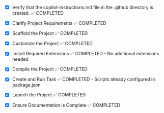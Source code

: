 <!-- Use this file to provide workspace-specific custom instructions to Copilot. For more details, visit https://code.visualstudio.com/docs/copilot/copilot-customization#_use-a-githubcopilotinstructionsmd-file -->
- [x] Verify that the copilot-instructions.md file in the .github directory is created. ✅ COMPLETED

- [x] Clarify Project Requirements ✅ COMPLETED
	<!-- React Native Expo project for book search app using Google Books API with local storage -->

- [x] Scaffold the Project ✅ COMPLETED
	<!-- Expo React Native project successfully created with basic structure -->

- [x] Customize the Project ✅ COMPLETED
	<!-- Book search app with Google Books API, navigation, and local storage implemented -->

- [x] Install Required Extensions ✅ COMPLETED - No additional extensions needed

- [x] Compile the Project ✅ COMPLETED
	<!-- Dependencies installed and project compiles successfully -->

- [x] Create and Run Task ✅ COMPLETED - Scripts already configured in package.json
	<!-- Project uses standard Expo scripts, no additional tasks needed -->

- [x] Launch the Project ✅ COMPLETED
	<!-- Application successfully launched on http://localhost:8081 with new favorite button -->

- [x] Ensure Documentation is Complete ✅ COMPLETED
	<!-- README.md created and copilot-instructions.md updated with project progress -->
